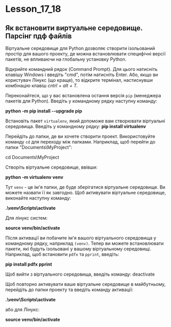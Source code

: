 # Lesson_17_18
## Як встановити виртуальне середовище. Парсінг пдф файлів
Віртуальне середовище для Python дозволяє створити ізольований простір для вашого проекту, де можна встановлювати специфічні версії пакетів, не впливаючи на глобальну установку Python.

Відкрийте командний рядок (Command Prompt). Для цього натисніть клавішу Windows і введіть "cmd", потім натисніть Enter. Або, якщо ви користувач Лінукс (що краще), то відкрите термінал, настиснувши комбінацію клавіш _cntrl + alt + T._ 

Переконайтеся, що у вас встановлена остання версія `pip` (менеджера пакетів для Python). Введіть у командному рядку наступну команду:

**python -m pip install --upgrade pip**

Встановіть пакет `virtualenv`, який допоможе вам створювати віртуальні середовища. Введіть у командному рядку:
**pip install virtualenv**

Перейдіть до папки, де ви хочете створити проект. Використовуйте команду `cd` для переходу між папками. Наприклад, щоб перейти до папки "Documents\MyProject":

cd Documents\MyProject

Створіть віртуальне середовище, ввівши:

**python -m virtualenv venv**

Тут `venv` - це ім'я папки, де буде зберігатися віртуальне середовище. Ви можете назвати її як завгодно.
Щоб активувати віртуальне середовище, виконайте наступну команду:

**.\venv\Scripts\activate**

Для лінукс систем:

**source venv/bin/activate**

Після активації ви побачите ім'я вашого віртуального середовища у командному рядку, наприклад `(venv)`.
Тепер ви можете встановлювати пакети, які будуть ізольовані у вашому віртуальному середовищі. Наприклад, щоб встановити `pdfx` та `pprint`, введіть:

**pip install pdfx pprint**

Щоб вийти з віртуального середовища, введіть команду:
deactivate

Щоб повторно активувати ваше віртуальне середовище в майбутньому, перейдіть до папки проекту та введіть команду активації:

**.\venv\Scripts\activate**

або для Лінукс:

**source venv/bin/activate**
